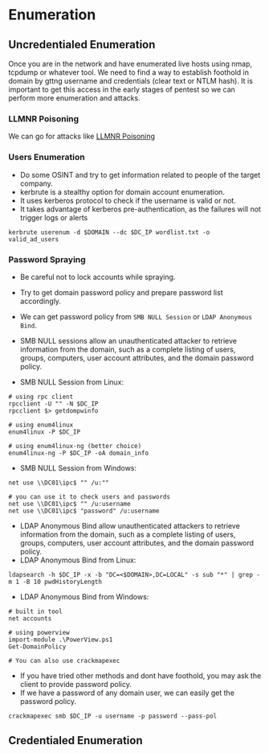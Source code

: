 # Enumeration

## Uncredentialed Enumeration

Once you are in the network and have enumerated live hosts using nmap, tcpdump or whatever tool.
We need to find a way to establish foothold in domain by gttng username and credentials (clear text or NTLM hash).
It is important to get this access in the early stages of pentest so we can perform more enumeration and attacks.


### LLMNR Poisoning

We can go for attacks like [LLMNR Poisoning](active-directory-penetration-testing/llmnr-poisoning.md)


### Users Enumeration

- Do some OSINT and try to get information related to people of the target company.
- kerbrute is a stealthy option for domain account enumeration.
- It uses kerberos protocol to check if the username is valid or not.
- It takes advantage of kerberos pre-authentication, as the failures will not trigger logs or alerts

 ```shell
 kerbrute userenum -d $DOMAIN --dc $DC_IP wordlist.txt -o valid_ad_users
 ```


### Password Spraying

- Be careful not to lock accounts while spraying.
- Try to get domain password policy and prepare password list accordingly.
- We can get password policy from `SMB NULL Session` or `LDAP Anonymous Bind`.

- SMB NULL sessions allow an unauthenticated attacker to retrieve information from the domain, 
such as a complete listing of users, groups, computers, user account attributes, and the domain password policy.
- SMB NULL Session from Linux:

 ```shell
 # using rpc client
 rpcclient -U "" -N $DC_IP
 rpcclient $> getdompwinfo

 # using enum4linux
 enum4linux -P $DC_IP

 # using enum4linux-ng (better choice)
 enum4linux-ng -P $DC_IP -oA domain_info
 ```

- SMB NULL Session from Windows:

 ```shell
 net use \\DC01\ipc$ "" /u:""

 # you can use it to check users and passwords
 net use \\DC01\ipc$ "" /u:username
 net use \\DC01\ipc$ "password" /u:username
 ```

- LDAP Anonymous Bind allow unauthenticated attackers to retrieve information from the domain, such as a complete
 listing of users, groups, computers, user account attributes, and the domain password policy.
- LDAP Anonymous Bind from Linux:

 ```shell
 ldapsearch -h $DC_IP -x -b "DC=<$DOMAIN>,DC=LOCAL" -s sub "*" | grep -m 1 -B 10 pwdHistoryLength
 ```

- LDAP Anonymous Bind from Windows:

 ```shell
 # built in tool
 net accounts

 # using powerview
 import-module .\PowerView.ps1
 Get-DomainPolicy

 # You can also use crackmapexec
 ```

- If you have tried other methods and dont have foothold, you may ask the client to
provide password policy.
- If we have a password of any domain user, we can easily get the password policy.

 ```shell
 crackmapexec smb $DC_IP -u username -p password --pass-pol
 ```



## Credentialed Enumeration